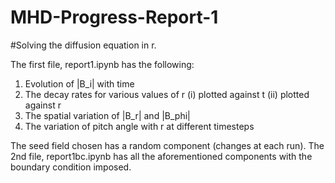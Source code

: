 # MHD-Progress-Report-1

#Solving the diffusion equation in r.

The first file, report1.ipynb has the following:

1. Evolution of |B_i| with time
2. The decay rates for various values of r
   (i) plotted against t
   (ii) plotted against r
3. The spatial variation of |B_r| and |B_phi|
4. The variation of pitch angle with r at different timesteps

The seed field chosen has a random component (changes at each run). The 2nd file, report1bc.ipynb has all the aforementioned components with the boundary condition imposed.
